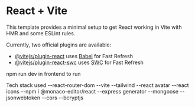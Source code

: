 # React + Vite

This template provides a minimal setup to get React working in Vite with HMR and some ESLint rules.

Currently, two official plugins are available:

- [@vitejs/plugin-react](https://github.com/vitejs/vite-plugin-react/blob/main/packages/plugin-react/README.md) uses [Babel](https://babeljs.io/) for Fast Refresh
- [@vitejs/plugin-react-swc](https://github.com/vitejs/vite-plugin-react-swc) uses [SWC](https://swc.rs/) for Fast Refresh



npm run dev in frontend to run 


Tech stack used
--react-router-dom
--vite
--tailwind
--react avatar
--react icons
--npm i @monaco-editor/react
--express generator
--mongoose 
--jsonwebtoken 
--cors 
--bcryptjs
